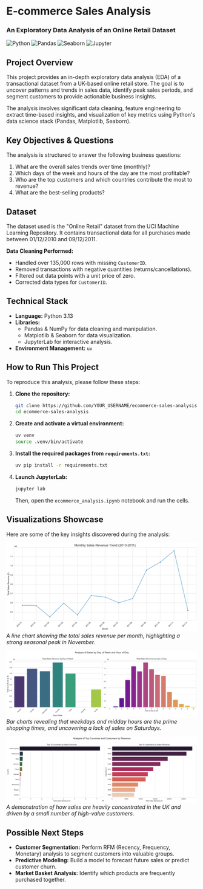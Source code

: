 # E-commerce Sales Analysis

### An Exploratory Data Analysis of an Online Retail Dataset

![Python](https://img.shields.io/badge/python-3.13-blue.svg)
![Pandas](https://img.shields.io/badge/pandas-2.2-blue.svg)
![Seaborn](https://img.shields.io/badge/seaborn-0.13-blue.svg)
![Jupyter](https://img.shields.io/badge/jupyter-lab-orange.svg)

## Project Overview

This project provides an in-depth exploratory data analysis (EDA) of a transactional dataset from a UK-based online retail store. The goal is to uncover patterns and trends in sales data, identify peak sales periods, and segment customers to provide actionable business insights.

The analysis involves significant data cleaning, feature engineering to extract time-based insights, and visualization of key metrics using Python's data science stack (Pandas, Matplotlib, Seaborn).

## Key Objectives & Questions

The analysis is structured to answer the following business questions:
1.  What are the overall sales trends over time (monthly)?
2.  Which days of the week and hours of the day are the most profitable?
3.  Who are the top customers and which countries contribute the most to revenue?
4.  What are the best-selling products?

## Dataset

The dataset used is the "Online Retail" dataset from the UCI Machine Learning Repository. It contains transactional data for all purchases made between 01/12/2010 and 09/12/2011.

**Data Cleaning Performed:**
*   Handled over 135,000 rows with missing `CustomerID`.
*   Removed transactions with negative quantities (returns/cancellations).
*   Filtered out data points with a unit price of zero.
*   Corrected data types for `CustomerID`.

## Technical Stack

*   **Language:** Python 3.13
*   **Libraries:**
    *   Pandas & NumPy for data cleaning and manipulation.
    *   Matplotlib & Seaborn for data visualization.
    *   JupyterLab for interactive analysis.
*   **Environment Management:** `uv`

## How to Run This Project

To reproduce this analysis, please follow these steps:

1.  **Clone the repository:**
    ```bash
    git clone https://github.com/YOUR_USERNAME/ecommerce-sales-analysis.git
    cd ecommerce-sales-analysis
    ```

2.  **Create and activate a virtual environment:**
    ```bash
    uv venv
    source .venv/bin/activate
    ```

3.  **Install the required packages from `requirements.txt`:**
    ```bash
    uv pip install -r requirements.txt
    ```

4.  **Launch JupyterLab:**
    ```bash
    jupyter lab
    ```
    Then, open the `ecommerce_analysis.ipynb` notebook and run the cells.

## Visualizations Showcase

Here are some of the key insights discovered during the analysis:

![Monthly Sales Trend](images/monthly_sales_trend.png)
*A line chart showing the total sales revenue per month, highlighting a strong seasonal peak in November.*

![Sales by Day and Hour](images/daily_hourly_sales.png)
*Bar charts revealing that weekdays and midday hours are the prime shopping times, and uncovering a lack of sales on Saturdays.*

![Top Countries and Customers](images/top_countries_customers.png)
*A demonstration of how sales are heavily concentrated in the UK and driven by a small number of high-value customers.*

## Possible Next Steps

*   **Customer Segmentation:** Perform RFM (Recency, Frequency, Monetary) analysis to segment customers into valuable groups.
*   **Predictive Modeling:** Build a model to forecast future sales or predict customer churn.
*   **Market Basket Analysis:** Identify which products are frequently purchased together.